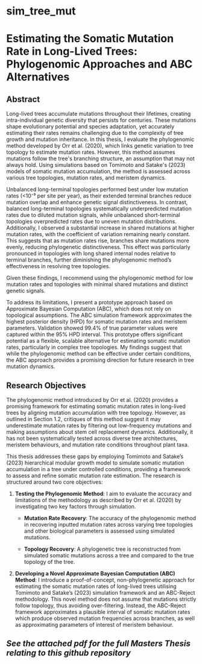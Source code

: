 # sim_tree_mut
# **Estimating the Somatic Mutation Rate in Long-Lived Trees: Phylogenomic Approaches and ABC Alternatives**


## **Abstract**
Long-lived trees accumulate mutations throughout their lifetimes, creating intra-individual genetic diversity that persists for centuries. These mutations shape evolutionary potential and species adaptation, yet accurately estimating their rates remains challenging due to the complexity of tree growth and mutation inheritance. In this thesis, I evaluate the phylogenomic method developed by Orr et al. (2020), which links genetic variation to tree topology to estimate mutation rates. However, this method assumes mutations follow the tree's branching structure, an assumption that may not always hold. Using simulations based on Tomimoto and Satake's (2023) models of somatic mutation accumulation, the method is assessed across various tree topologies, mutation rates, and meristem dynamics.

Unbalanced long-terminal topologies performed best under low mutation rates (<10⁻⁹ per site per year), as their extended terminal branches reduce mutation overlap and enhance genetic signal distinctiveness. In contrast, balanced long-terminal topologies systematically underpredicted mutation rates due to diluted mutation signals, while unbalanced short-terminal topologies overpredicted rates due to uneven mutation distributions. Additionally, I observed a substantial increase in shared mutations at higher mutation rates, with the coefficient of variation remaining nearly constant. This suggests that as mutation rates rise, branches share mutations more evenly, reducing phylogenetic distinctiveness. This effect was particularly pronounced in topologies with long shared internal nodes relative to terminal branches, further diminishing the phylogenomic method’s effectiveness in resolving tree topologies.

Given these findings, I recommend using the phylogenomic method for low mutation rates and topologies with minimal shared mutations and distinct genetic signals.

To address its limitations, I present a prototype approach based on Approximate Bayesian Computation (ABC), which does not rely on topological assumptions. The ABC simulation framework approximates the highest posterior density (HPD) for somatic mutation rates and meristem parameters. Validation showed 99.4% of true parameter values were captured within the 95% HPD interval. This prototype offers significant potential as a flexible, scalable alternative for estimating somatic mutation rates, particularly in complex tree topologies. My findings suggest that while the phylogenomic method can be effective under certain conditions, the ABC approach provides a promising direction for future research in tree mutation dynamics.


## **Research Objectives**
The phylogenomic method introduced by Orr et al. (2020) provides a promising framework for estimating somatic mutation rates in long-lived trees by aligning mutation accumulation with tree topology. However, as outlined in Section 1.2, critiques of this method suggest it may underestimate mutation rates by filtering out low-frequency mutations and making assumptions about stem cell replacement dynamics. Additionally, it has not been systematically tested across diverse tree architectures, meristem behaviours, and mutation rate conditions throughout plant taxa.

This thesis addresses these gaps by employing Tomimoto and Satake’s (2023) hierarchical modular growth model to simulate somatic mutation accumulation in a tree under controlled conditions, providing a framework to assess and refine somatic mutation rate estimation. The research is structured around two core objectives:

1. **Testing the Phylogenomic Method**: I aim to evaluate the accuracy and limitations of the methodology as described by Orr et al. (2020) by investigating two key factors through simulation.

   - **Mutation Rate Recovery**: The accuracy of the phylogenomic method in recovering inputted mutation rates across varying tree topologies and other biological parameters is assessed using simulated mutations.

   - **Topology Recovery**: A phylogenetic tree is reconstructed from simulated somatic mutations across a tree and compared to the true topology of the tree.

2. **Developing a Novel Approximate Bayesian Computation (ABC) Method**: I introduce a proof-of-concept, non-phylogenetic approach for estimating the somatic mutation rates of long-lived trees utilising Tomimoto and Satake’s (2023) simulation framework and an ABC-Reject methodology. This novel method does not assume that mutations strictly follow topology, thus avoiding over-filtering. Instead, the ABC-Reject framework approximates a plausible interval of somatic mutation rates which produce observed mutation frequencies across branches, as well as approximating parameters of interest of meristem behaviour.

## *See the attached pdf for the full Masters Thesis relating to this github repository*
